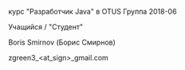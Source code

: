 курс "Разработчик Java" в OTUS
Группа 2018-06

Учащийся / "Студент"

Boris Smirnov (Борис Смирнов)

zgreen3_<at_sign>_gmail.com
